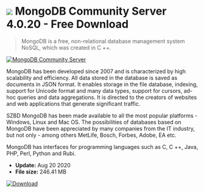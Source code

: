 # ![](https://cdn.softexe.net/static/icon/5/mongodb-community-server-8665.jpg) MongoDB Community Server 4.0.20 - Free Download

> MongoDB is a free, non-relational database management system NoSQL, which was created in C ++.

[![MongoDB Community Server](https://gallery.dpcdn.pl/imgc/Tools/80738/g_-_420x350_1.5_-_x6989681c-5a74-4335-a81d-9df3688c2aaf.png)](https://softexe.net/win/development-it/database/mongodb-community-server:hffe.html)

MongoDB has been developed since 2007 and is characterized by high scalability and efficiency. All data stored in the database is saved as documents in JSON format. It enables storage in the file database, indexing, support for Unicode format and many data types, support for cursors, ad-hoc queries and data aggregations. It is directed to the creators of websites and web applications that generate significant traffic.
 
 SZBD MongoDB has been made available to all the most popular platforms - Windows, Linux and Mac OS. The possibilities of databases based on MongoDB have been appreciated by many companies from the IT industry, but not only - among others MetLife, Bosch, Forbes, Adobe, EA etc.
 
 MongoDB has interfaces for programming languages ​​such as C, C ++, Java, PHP, Perl, Python and Rubi.


- **Update:** Aug 20 2020
- **File size:** 246.41 MB

[![Download](https://cdn.softexe.net/static/img/download.png)](https://softexe.net/win/development-it/database/mongodb-community-server:hffe.html)

